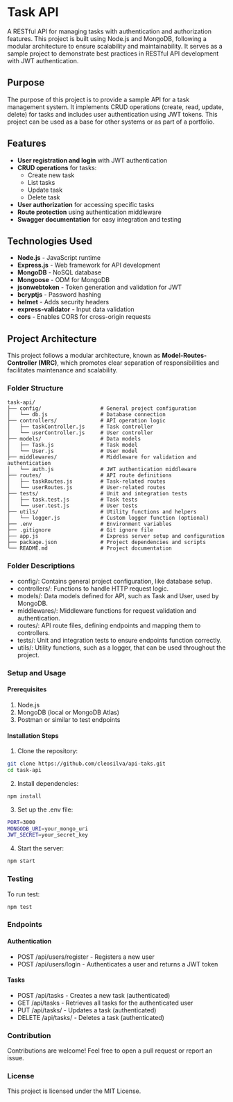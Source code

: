 # Task API

A RESTful API for managing tasks with authentication and authorization features. This project is built using Node.js and MongoDB, following a modular architecture to ensure scalability and maintainability. It serves as a sample project to demonstrate best practices in RESTful API development with JWT authentication.

## Purpose

The purpose of this project is to provide a sample API for a task management system. It implements CRUD operations (create, read, update, delete) for tasks and includes user authentication using JWT tokens. This project can be used as a base for other systems or as part of a portfolio.

## Features

- **User registration and login** with JWT authentication
- **CRUD operations** for tasks:
  - Create new task
  - List tasks
  - Update task
  - Delete task
- **User authorization** for accessing specific tasks
- **Route protection** using authentication middleware
- **Swagger documentation** for easy integration and testing

## Technologies Used

- **Node.js** - JavaScript runtime
- **Express.js** - Web framework for API development
- **MongoDB** - NoSQL database
- **Mongoose** - ODM for MongoDB
- **jsonwebtoken** - Token generation and validation for JWT
- **bcryptjs** - Password hashing
- **helmet** - Adds security headers
- **express-validator** - Input data validation
- **cors** - Enables CORS for cross-origin requests

## Project Architecture

This project follows a modular architecture, known as **Model-Routes-Controller (MRC)**, which promotes clear separation of responsibilities and facilitates maintenance and scalability.

### Folder Structure

```plaintext
task-api/
├── config/                   # General project configuration
│   └── db.js                 # Database connection
├── controllers/              # API operation logic
│   ├── taskController.js     # Task controller
│   └── userController.js     # User controller
├── models/                   # Data models
│   ├── Task.js               # Task model
│   └── User.js               # User model
├── middlewares/              # Middleware for validation and authentication
│   └── auth.js               # JWT authentication middleware
├── routes/                   # API route definitions
│   ├── taskRoutes.js         # Task-related routes
│   └── userRoutes.js         # User-related routes
├── tests/                    # Unit and integration tests
│   ├── task.test.js          # Task tests
│   └── user.test.js          # User tests
├── utils/                    # Utility functions and helpers
│   └── logger.js             # Custom logger function (optional)
├── .env                      # Environment variables
├── .gitignore                # Git ignore file
├── app.js                    # Express server setup and configuration
├── package.json              # Project dependencies and scripts
└── README.md                 # Project documentation
```` 

### Folder Descriptions
* config/: Contains general project configuration, like database setup.
* controllers/: Functions to handle HTTP request logic.
* models/: Data models defined for API, such as Task and User, used by MongoDB.
* middlewares/: Middleware functions for request validation and authentication.
* routes/: API route files, defining endpoints and mapping them to controllers.
* tests/: Unit and integration tests to ensure endpoints function correctly.
* utils/: Utility functions, such as a logger, that can be used throughout the project.

### Setup and Usage
#### Prerequisites
1. Node.js
2. MongoDB (local or MongoDB Atlas)
3. Postman or similar to test endpoints

#### Installation Steps
1. Clone the repository:
````Bash
git clone https://github.com/cleosilva/api-taks.git
cd task-api
````

2. Install dependencies:
````Bash
npm install
````
3. Set up the .env file:
````Bash
PORT=3000
MONGODB_URI=your_mongo_uri
JWT_SECRET=your_secret_key
````

4. Start the server:
````Bash
npm start
````

### Testing

To run test:
````bash
npm test
````

### Endpoints

#### Authentication
* POST /api/users/register - Registers a new user
* POST /api/users/login - Authenticates a user and returns a JWT token

#### Tasks
* POST /api/tasks - Creates a new task (authenticated)
* GET /api/tasks - Retrieves all tasks for the authenticated user
* PUT /api/tasks/ - Updates a task (authenticated)
* DELETE /api/tasks/ - Deletes a task (authenticated)

### Contribution
Contributions are welcome! Feel free to open a pull request or report an issue.

### License
This project is licensed under the MIT License.



